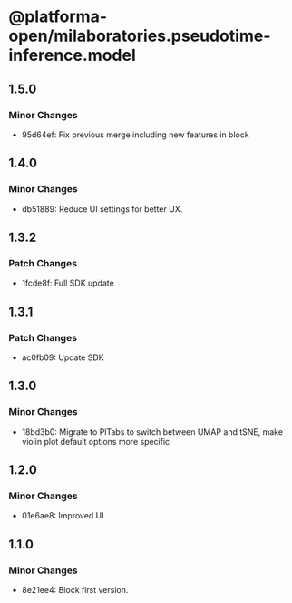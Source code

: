 # @platforma-open/milaboratories.pseudotime-inference.model

## 1.5.0

### Minor Changes

- 95d64ef: Fix previous merge including new features in block

## 1.4.0

### Minor Changes

- db51889: Reduce UI settings for better UX.

## 1.3.2

### Patch Changes

- 1fcde8f: Full SDK update

## 1.3.1

### Patch Changes

- ac0fb09: Update SDK

## 1.3.0

### Minor Changes

- 18bd3b0: Migrate to PlTabs to switch between UMAP and tSNE, make violin plot default options more specific

## 1.2.0

### Minor Changes

- 01e6ae8: Improved UI

## 1.1.0

### Minor Changes

- 8e21ee4: Block first version.
